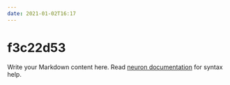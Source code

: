 ```yaml
---
date: 2021-01-02T16:17
---
```


# f3c22d53

Write your Markdown content here. Read [neuron documentation](https://neuron.zettel.page/2011404.html) for syntax help.

